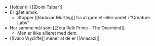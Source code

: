 - Holder til i [[Dolni Tsibar]]
- Er gået amok.
	- Stopper [[Raduvar Mortleg]] fra at gøre et-eller-andet i "Creature Labs"
- Har samme mål som [[Zeta Relk Prime - The Overmind]]
	- Men er ikke allieret med dem.
- [[Ivailo Wycliffe]] mener at de er [[Anasazi]]